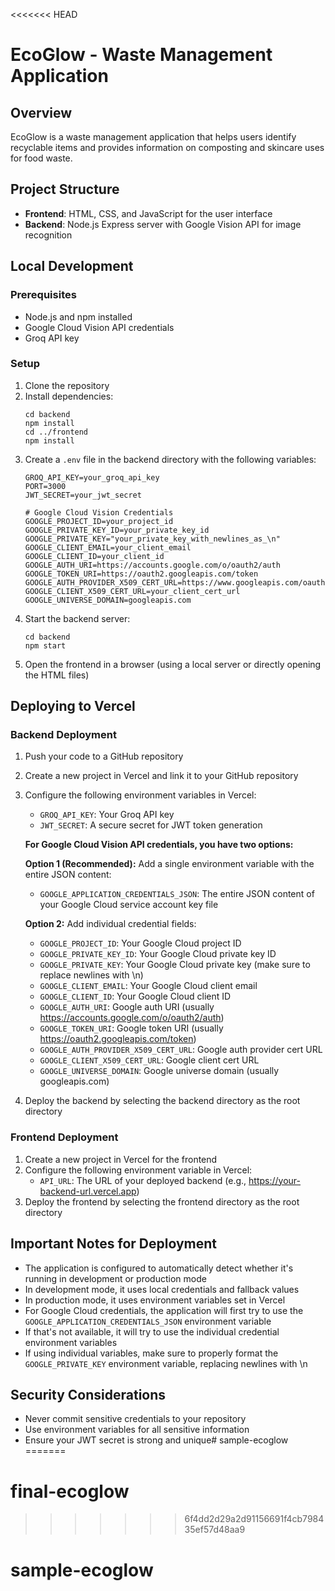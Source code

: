 <<<<<<< HEAD
# EcoGlow - Waste Management Application

## Overview
EcoGlow is a waste management application that helps users identify recyclable items and provides information on composting and skincare uses for food waste.

## Project Structure
- **Frontend**: HTML, CSS, and JavaScript for the user interface
- **Backend**: Node.js Express server with Google Vision API for image recognition

## Local Development

### Prerequisites
- Node.js and npm installed
- Google Cloud Vision API credentials
- Groq API key

### Setup

1. Clone the repository
2. Install dependencies:
   ```
   cd backend
   npm install
   cd ../frontend
   npm install
   ```
3. Create a `.env` file in the backend directory with the following variables:
   ```
   GROQ_API_KEY=your_groq_api_key
   PORT=3000
   JWT_SECRET=your_jwt_secret
   
   # Google Cloud Vision Credentials
   GOOGLE_PROJECT_ID=your_project_id
   GOOGLE_PRIVATE_KEY_ID=your_private_key_id
   GOOGLE_PRIVATE_KEY="your_private_key_with_newlines_as_\n"
   GOOGLE_CLIENT_EMAIL=your_client_email
   GOOGLE_CLIENT_ID=your_client_id
   GOOGLE_AUTH_URI=https://accounts.google.com/o/oauth2/auth
   GOOGLE_TOKEN_URI=https://oauth2.googleapis.com/token
   GOOGLE_AUTH_PROVIDER_X509_CERT_URL=https://www.googleapis.com/oauth2/v1/certs
   GOOGLE_CLIENT_X509_CERT_URL=your_client_cert_url
   GOOGLE_UNIVERSE_DOMAIN=googleapis.com
   ```
4. Start the backend server:
   ```
   cd backend
   npm start
   ```
6. Open the frontend in a browser (using a local server or directly opening the HTML files)

## Deploying to Vercel

### Backend Deployment

1. Push your code to a GitHub repository
2. Create a new project in Vercel and link it to your GitHub repository
3. Configure the following environment variables in Vercel:
   - `GROQ_API_KEY`: Your Groq API key
   - `JWT_SECRET`: A secure secret for JWT token generation
   
   **For Google Cloud Vision API credentials, you have two options:**
   
   **Option 1 (Recommended):** Add a single environment variable with the entire JSON content:
   - `GOOGLE_APPLICATION_CREDENTIALS_JSON`: The entire JSON content of your Google Cloud service account key file
   
   **Option 2:** Add individual credential fields:
   - `GOOGLE_PROJECT_ID`: Your Google Cloud project ID
   - `GOOGLE_PRIVATE_KEY_ID`: Your Google Cloud private key ID
   - `GOOGLE_PRIVATE_KEY`: Your Google Cloud private key (make sure to replace newlines with \n)
   - `GOOGLE_CLIENT_EMAIL`: Your Google Cloud client email
   - `GOOGLE_CLIENT_ID`: Your Google Cloud client ID
   - `GOOGLE_AUTH_URI`: Google auth URI (usually https://accounts.google.com/o/oauth2/auth)
   - `GOOGLE_TOKEN_URI`: Google token URI (usually https://oauth2.googleapis.com/token)
   - `GOOGLE_AUTH_PROVIDER_X509_CERT_URL`: Google auth provider cert URL
   - `GOOGLE_CLIENT_X509_CERT_URL`: Google client cert URL
   - `GOOGLE_UNIVERSE_DOMAIN`: Google universe domain (usually googleapis.com)
4. Deploy the backend by selecting the backend directory as the root directory

### Frontend Deployment

1. Create a new project in Vercel for the frontend
2. Configure the following environment variable in Vercel:
   - `API_URL`: The URL of your deployed backend (e.g., https://your-backend-url.vercel.app)
3. Deploy the frontend by selecting the frontend directory as the root directory

## Important Notes for Deployment

- The application is configured to automatically detect whether it's running in development or production mode
- In development mode, it uses local credentials and fallback values
- In production mode, it uses environment variables set in Vercel
- For Google Cloud credentials, the application will first try to use the `GOOGLE_APPLICATION_CREDENTIALS_JSON` environment variable
- If that's not available, it will try to use the individual credential environment variables
- If using individual variables, make sure to properly format the `GOOGLE_PRIVATE_KEY` environment variable, replacing newlines with \n
## Security Considerations

- Never commit sensitive credentials to your repository
- Use environment variables for all sensitive information
- Ensure your JWT secret is strong and unique# sample-ecoglow
=======
# final-ecoglow
>>>>>>> 6f4dd2d29a2d91156691f4cb798435ef57d48aa9
# sample-ecoglow
